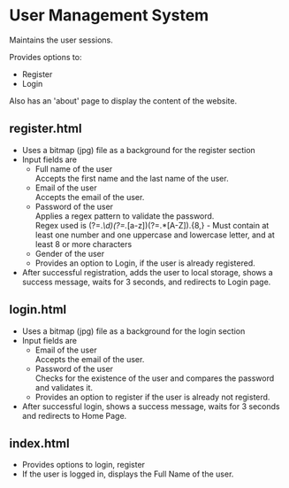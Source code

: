 # User Management System

Maintains the user sessions.

Provides options to:
- Register
- Login

Also has an 'about' page to display the content of the website.

## register.html
- Uses a bitmap (jpg) file as a background for the register section
- Input fields are
    - Full name of the user <br />
      Accepts the first name and the last name of the user.
    - Email of the user <br />
      Accepts the email of the user. 
    - Password of the user <br />
      Applies a regex pattern to validate the password. <br />
      Regex used is (?=.*\d)(?=.*[a-z])(?=.*[A-Z]).{8,} - Must contain at least one number and one uppercase and lowercase letter, and at least 8 or more characters
    - Gender of the user <br />
    - Provides an option to Login, if the user is already registered.
- After successful registration, adds the user to local storage, shows a success message, waits for 3 seconds, and redirects to Login page.

## login.html
- Uses a bitmap (jpg) file as a background for the login section
- Input fields are
    - Email of the user <br />
      Accepts the email of the user. 
    - Password of the user <br />
      Checks for the existence of the user and compares the password and validates it.
    - Provides an option to register if the user is already not registerd.
- After successful login, shows a success message, waits for 3 seconds and redirects to Home Page.

## index.html
- Provides options to login, register
- If the user is logged in, displays the Full Name of the user.
